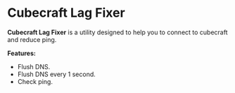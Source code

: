 # Cubecraft Lag Fixer

**Cubecraft Lag Fixer** is a utility designed to help you to connect to cubecraft and reduce ping. 

**Features:**
- Flush DNS.
- Flush DNS every 1 second.
- Check ping.

